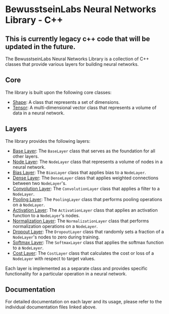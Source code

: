 # BewusstseinLabs Neural Networks Library - C++

## This is currently legacy c++ code that will be updated in the future.

The BewusstseinLabs Neural Networks Library is a collection of C++ classes that provide various layers for building neural networks.

## Core

The library is built upon the following core classes:

- [Shape](./docs/core/shape.md): A class that represents a set of dimensions.
- [Tensor](./docs/core/tensor.md): A multi-dimensional vector class that represents a volume of data in a neural network.

## Layers

The library provides the following layers:

- [Base Layer](./docs/layer/base.md): The `BaseLayer` class that serves as the foundation for all other layers.
- [Node Layer](./docs/layer/node.md): The `NodeLayer` class that represents a volume of nodes in a neural network.
- [Bias Layer](./docs/layer/bias.md): The `BiasLayer` class that applies bias to a `NodeLayer`.
- [Dense Layer](./docs/layer/dense.md): The `DenseLayer` class that applies weighted connections between two `NodeLayer`'s.
- [Convolution Layer](./docs/layer/convolution.md): The `ConvolutionLayer` class that applies a filter to a `NodeLayer`.
- [Pooling Layer](./docs/layer/pooling.md): The `PoolingLayer` class that performs pooling operations on a `NodeLayer`.
- [Activation Layer](./docs/layer/activation.md): The `ActivationLayer` class that applies an activation function to a `NodeLayer`'s nodes.
- [Normalization Layer](./docs/layer/normalization.md): The `NormalizationLayer` class that performs normalization operations on a `NodeLayer`.
- [Dropout Layer](./docs/layer/dropout.md): The `DropoutLayer` class that randomly sets a fraction of a `NodeLayer`'s nodes to zero during training.
- [Softmax Layer](./docs/layer/softmax.md): The `SoftmaxLayer` class that applies the softmax function to a `NodeLayer`.
- [Cost Layer](./docs/layer/cost.md): The `CostLayer` class that calculates the cost or loss of a `NodeLayer` with respect to target values.

Each layer is implemented as a separate class and provides specific functionality for a particular operation in a neural network.

## Documentation

For detailed documentation on each layer and its usage, please refer to the individual documentation files linked above.